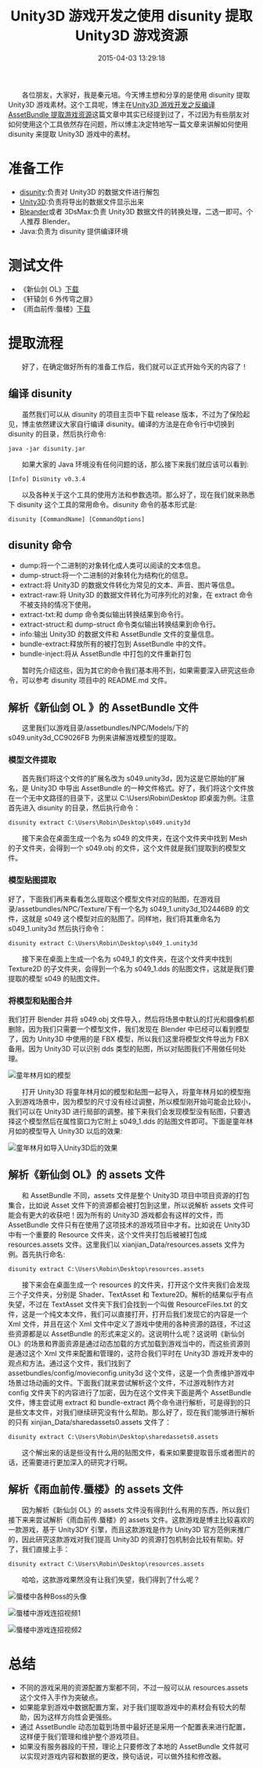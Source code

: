 ﻿---
abbrlink: 1082185388
categories:
- 单机游戏
date: 2015-04-03 13:29:18
description: 秦元培介绍了使用 disunity 工具提取 Unity3D 游戏素材的流程。准备工作包括安装 disunity、Unity3D、Blender或3DsMax以及Java环境。通过编译disunity和使用各种命令如dump、extract等，可以提取模型和贴图文件。示例中提取了《新仙剑OL》和《雨血前传:蜃楼》的素材，展示了提取模型、贴图以及解析assets文件的过程。总结指出不同游戏资源配置不同，建议从resources.assets文件入手，同时强调获取游戏数据配置方案对素材提取有帮助，提及动态加载资源最好用配置表管理，以及修改本地AssetBundle文件可实现游戏数据更改。
slug: 1082185388
tags:
- 穹之扉
- Unity3D
- disunity
- 反编译
title: Unity3D 游戏开发之使用 disunity 提取 Unity3D 游戏资源
---

&emsp;&emsp;各位朋友，大家好，我是秦元培。今天博主想和分享的是使用 disunity 提取 Unity3D 游戏素材。这个工具呢，博主在[Unity3D 游戏开发之反编译 AssetBundle 提取游戏资源](http://www.qinyuanpei.com/2015/04/02/unity3d-development-with-assetbundle/)这篇文章中其实已经提到过了，不过因为有些朋友对如何使用这个工具依然存在问题，所以博主决定特地写一篇文章来讲解如何使用 disunity 来提取 Unity3D 游戏中的素材。

<!--more-->

# 准备工作
* [disunity](https://github.com/ata4/disunity):负责对 Unity3D 的数据文件进行解包
* [Unity3D](http://www.unity3d.com):负责将导出的数据文件显示出来
* [Bleander](http://www.blender.org/)或者 3DsMax:负责 Unity3D 数据文件的转换处理，二选一即可。个人推荐 Blender。
* Java:负责为 disunity 提供编译环境

# 测试文件
* 《新仙剑 OL》[下载](http://pan.baidu.com/s/1gd5tSzD)
* 《轩辕剑 6 外传穹之扉》
* 《雨血前传:蜃楼》[下载](http://pan.baidu.com/s/1dDwA6qt)

# 提取流程
&emsp;&emsp;好了，在确定做好所有的准备工作后，我们就可以正式开始今天的内容了！
## 编译 disunity
&emsp;&emsp;虽然我们可以从 disunity 的项目主页中下载 release 版本，不过为了保险起见，博主依然建议大家自行编译 disunity。编译的方法是在命令行中切换到 disunity 的目录，然后执行命令:
```Shell
java -jar disunity.jar
```
&emsp;&emsp;如果大家的 Java 环境没有任何问题的话，那么接下来我们就应该可以看到:
```Sheel
[Info] DisUnity v0.3.4
```
&emsp;&emsp;以及各种关于这个工具的使用方法和参数选项。那么好了，现在我们就来熟悉下 disunity 这个工具的常用命令。disunity 命令的基本形式是:
```plain
disunity [CommandName] [CommandOptions]
```
## disunity 命令
* dump:将一个二进制的对象转化成人类可以阅读的文本信息。
* dump-struct:将一个二进制的对象转化为结构化的信息。
* extract:将 Unity3D 的数据文件转化为常见的文本、声音、图片等信息。
* extract-raw:将 Unity3D 的数据文件转化为可序列化的对象，在 extract 命令不被支持的情况下使用。
* extract-txt:和 dump 命令类似输出转换结果到命令行。
* extract-struct:和 dump-struct 命令类似输出转换结果到命令行。
* info:输出 Unity3D 的数据文件和 AssetBundle 文件的变量信息。
* bundle-extract:释放所有的被打包到 AssetBundle 中的文件。
* bundle-inject:将从 AssetBundle 中打包的文件重新打包

&emsp;&emsp;暂时先介绍这些，因为其它的命令我们基本用不到，如果需要深入研究这些命令，可以参考 disunity 项目中的 README.md 文件。

## 解析《新仙剑 OL 》的 AssetBundle 文件
&emsp;&emsp;这里我们以游戏目录/assetbundles/NPC/Models/下的 s049.unity3d_CC9026FB 为例来讲解游戏模型的提取。
### 模型文件提取
&emsp;&emsp;首先我们将这个文件的扩展名改为 s049.unity3d，因为这是它原始的扩展名，是 Unity3D 中导出 AssetBundle 的一种文件格式。好了，我们将这个文件放在一个无中文路径的目录下，这里以 C:\Users\Robin\Desktop 即桌面为例。注意首先进入 disunity 的目录，然后执行命令：
```Shell
disunity extract C:\Users\Robin\Desktop\s049.unity3d
```
&emsp;&emsp;接下来会在桌面生成一个名为 s049 的文件夹，在这个文件夹中找到 Mesh 的子文件夹，会得到一个 s049.obj 的文件，这个文件就是我们提取到的模型文件。
### 模型贴图提取
好了，下面我们再来看看怎么提取这个模型文件对应的贴图，在游戏目录/assetbundles/NPC/Texture/下有一个名为 s049_1.unity3d_1D2446B9 的文件，这就是 s049 这个模型对应的贴图了。同样地，我们将其重命名为 s049_1.unity3d 然后执行命令：
```Shell
disunity extract C:\Users\Robin\Desktop\s049_1.unity3d
```
&emsp;&emsp;接下来在桌面上生成一个名为 s049_1 的文件夹，在这个文件夹中找到 Texture2D 的子文件夹，会得到一个名为 s049_1.dds 的贴图文件，这就是我们要提取的模型 s049 的贴图文件。
### 将模型和贴图合并
我们打开 Blender 并将 s049.obj 文件导入，然后将场景中默认的灯光和摄像机都删除，因为我们只需要一个模型文件，我们发现在 Blender 中已经可以看到模型了，因为 Unity3D 中使用的是 FBX 模型，所以我们这里将模型文件导出为 FBX 备用。因为 Unity3D 可以识别 dds 类型的贴图，所以对贴图我们不用做任何处理。

![童年林月如的模型](https://ww1.sinaimg.cn/large/4c36074fly1fz05jg3u49j20s50gz0to.jpg)

&emsp;&emsp;打开 Unity3D 将童年林月如的模型和贴图一起导入，将童年林月如的模型拖入到游戏场景中，因为模型的尺寸没有经过调整，所以模型刚开始可能会比较小，我们可以在 Unity3D 进行局部的调整。接下来我们会发现模型没有贴图，只要选择这个模型然后在属性窗口为它附上 s049_1.dds 的贴图文件即可。下面是童年林月如的模型导入 Unity3D 以后的效果:

![童年林月如导入Unity3D后的效果](https://ww1.sinaimg.cn/large/4c36074fly1fz05d13ddij20ax0bpdgo.jpg)

## 解析《新仙剑 OL》的 assets 文件
&emsp;&emsp;和 AssetBundle 不同，assets 文件是整个 Unity3D 项目中项目资源的打包集合，比如说 Asset 文件下的资源都会被打包到这里，所以说解析 assets 文件可能会有更大的收获吧！因为所有的 Unity3D 游戏都会有这样的文件，而 AssetBundle 文件只有在使用了这项技术的游戏项目中才有。比如说在 Unity3D 中有一个重要的 Resource 文件夹，这个文件夹打包后被被打包成 resources.assets 文件。这里我们以 xianjian_Data/resources.assets 文件为例。首先执行命名:
```Shell
disunity extract C:\Users\Robin\Desktop\resources.assets
```
&emsp;&emsp;接下来会在桌面生成一个 resources 的文件夹，打开这个文件夹我们会发现三个子文件夹，分别是 Shader、TextAsset 和 Texture2D。解析的结果似乎有点失望，不过在 TextAsset 文件夹下我们会找到一个叫做 ResourceFiles.txt 的文件，这是一个纯文本文件，我们可以直接打开，打开后我们发现它的内容是一个 Xml 文件，并且在这个 Xml 文件中定义了游戏中使用的各种资源的路径，不过这些资源都是以 AssetBundle 的形式来定义的。这说明什么呢？这说明《新仙剑 OL》的场景和界面资源是通过动态加载的方式加载到游戏当中的，而这些资源则是通过这个 Xml 文件来配置和管理的，这符合我们平时在 Unity3D 游戏开发中的观点和方法。通过这个文件，我们找到了 assetbundles/config/movieconfig.unity3d 这个文件，这是一个负责维护游戏中场景过场动画的文件。下面我们就来尝试解析这个文件，不过游戏制作方对 config 文件夹下的内容进行了加密，因为在这个文件夹下面是两个 AssetBundle 文件，博主尝试用 extract 和 bundle-extract 两个命令进行解析，可是得到的只是些文本文件，对我们继续研究没有什么帮助。那么好了，现在我们能够进行解析的只有 xinjian_Data/sharedassets0.assets 文件了：
```Shell
disunity extract C:\Users\Robin\Desktop\sharedassets0.assets
```
&emsp;&emsp;这个解出来的话是些没有什么用的贴图文件，看来如果要提取音乐或者图片的话，还需要进行更加深入的研究才行啊。

## 解析《雨血前传.蜃楼》的 assets 文件
&emsp;&emsp;因为解析《新仙剑 OL》的 assets 文件没有得到什么有用的东西，所以我们接下来来尝试解析《雨血前传.蜃楼》的 assets 文件。这款游戏是博主比较喜欢的一款游戏，基于 Unity3DY 引擎，而且这款游戏是作为 Unity3D 官方范例来推广的，因此研究这款游戏对我们提高 Unity3D 的资源打包机制会比较有帮助。好了，我们直接上手：
```Shell
disunity extract C:\Users\Robin\Desktop\resources.assets
```
&emsp;&emsp;哈哈，这款游戏果然没有让我们失望，我们得到了什么呢？

![蜃楼中各种Boss的头像](https://ww1.sinaimg.cn/large/4c36074fly1fz01yhmincj20ur0cdqan.jpg)

![蜃楼中游戏连招视频1](https://ww1.sinaimg.cn/large/4c36074fly1fz01tz1bvqj208w050mxb.jpg)

![蜃楼中游戏连招视频2](https://ww1.sinaimg.cn/large/4c36074fly1fyzcu600c0j208w0500sp.jpg)


# 总结
* 不同的游戏采用的资源配置方案都不同，不过一般可以从 resources.assets 这个文件入手作为突破点。
* 如果能拿到游戏中数据配置方案，对于我们提取游戏中的素材会有较大的帮助，因为这样方向性会更强些。
* 通过 AssetBundle 动态加载到场景中最好还是采用一个配置表来进行配置，这样便于我们管理和维护整个游戏项目。
* 如果没有服务器段的干预，理论上只要修改了本地的 AssetBundle 文件就可以实现对游戏内容和数据的更改，换句话说，可以做外挂和修改器。